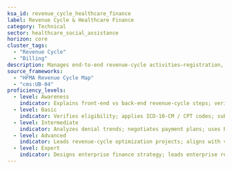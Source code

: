 ```yaml
---
ksa_id: revenue_cycle_healthcare_finance
label: Revenue Cycle & Healthcare Finance
category: Technical
sector: healthcare_social_assistance
horizon: core
cluster_tags:
  - "Revenue Cycle"
  - "Billing"
description: Manages end-to-end revenue-cycle activities—registration, patient access, charge capture, coding (ICD-10-CM/PCS, CPT), claims, denials, and payer contractinto optimize cash flow and ensure regulatory compliance.
source_frameworks:
  - "HFMA Revenue Cycle Map"
  - "cms:UB-04"
proficiency_levels:
  - level: Awareness
    indicator: Explains front-end vs back-end revenue-cycle steps; verifies insurance information and captures basic demographics accurately.
  - level: Basic
    indicator: Verifies eligibility; applies ICD-10-CM / CPT codes; submits claims; posts payments; resolves edits.
  - level: Intermediate
    indicator: Analyzes denial trends; negotiates payment plans; uses RCM dashboards; implements coder education.
  - level: Advanced
    indicator: Leads revenue-cycle optimization projects; aligns with value-based contracts; automates RPA bots; negotiates payer contracts; benchmarks KPIs ensures audit readiness.
  - level: Expert
    indicator: Designs enterprise finance strategy; leads enterprise revenue-integrity program; aligns with value-based models integrates AI-driven RCM tools; mentors financial analysts.
---
```

